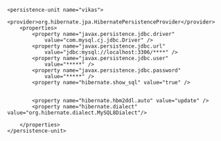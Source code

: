<persistence xmlns="http://xmlns.jcp.org/xml/ns/persistence"
	xmlns:xsi="http://www.w3.org/2001/XMLSchema-instance"
	xsi:schemaLocation="http://xmlns.jcp.org/xml/ns/persistence
  http://xmlns.jcp.org/xml/ns/persistence/persistence_2_1.xsd"
	version="2.1">

	<persistence-unit name="vikas">
		<provider>org.hibernate.jpa.HibernatePersistenceProvider</provider>
		<properties>
			<property name="javax.persistence.jdbc.driver"
				value="com.mysql.cj.jdbc.Driver" />
			<property name="javax.persistence.jdbc.url"
				value="jdbc:mysql://localhost:3306/****" />
			<property name="javax.persistence.jdbc.user"
				value="*****" />
			<property name="javax.persistence.jdbc.password"
				value="*****" />
			<property name="hibernate.show_sql" value="true" />


			<property name="hibernate.hbm2ddl.auto" value="update" />
			<property name="hibernate.dialect" value="org.hibernate.dialect.MySQL8Dialect"/>

		</properties>
	</persistence-unit>
</persistence> 
